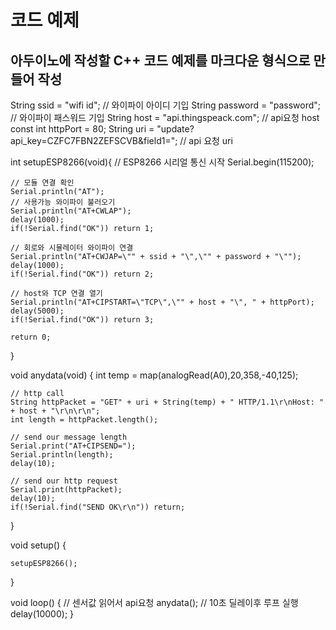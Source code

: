 # 코드 예제
## 아두이노에 작성할 C++ 코드 예제를 마크다운 형식으로 만들어 작성

String ssid		= "wifi id"; // 와이파이 아이디 기입
String password	= "password"; // 와이파이 패스워드 기입
String host		= "api.thingspeack.com"; // api요청 host
const int httpPort	= 80;
String uri		= "update?api_key=CZFC7FBN2ZEFSCVB&field1="; // api 요청 uri
  
int setupESP8266(void){
  	// ESP8266 시리얼 통신 시작
  	Serial.begin(115200);
  	
	// 모듈 연결 확인
  	Serial.println("AT");
  	// 사용가능 와이파이 불러오기
	Serial.println("AT+CWLAP");
  	delay(1000);
  	if(!Serial.find("OK")) return 1;
  
  	// 회로와 시뮬레이터 와이파이 연결
  	Serial.println("AT+CWJAP=\"" + ssid + "\",\"" + password + "\"");
	delay(1000);
  	if(!Serial.find("OK")) return 2;
  
  	// host와 TCP 연결 열기
  	Serial.println("AT+CIPSTART=\"TCP\",\"" + host + "\", " + httpPort);
   	delay(5000);
 	if(!Serial.find("OK")) return 3;
  
  	return 0;
}

void anydata(void) {
	int temp = map(analogRead(A0),20,358,-40,125);
  
  	// http call
	String httpPacket = "GET" + uri + String(temp) + " HTTP/1.1\r\nHost: " + host + "\r\n\r\n";
	int length = httpPacket.length();
  
  	// send our message length
  	Serial.print("AT+CIPSEND=");
  	Serial.println(length);
  	delay(10);
  
  	// send our http request
  	Serial.print(httpPacket);
  	delay(10);
  	if(!Serial.find("SEND OK\r\n")) return;
  
}

void setup() {
  	
  	setupESP8266();
}

void loop() {
  	// 센서값 읽어서 api요청
  	anydata();
  	// 10초 딜레이후 루프 실행
  	delay(10000);
}